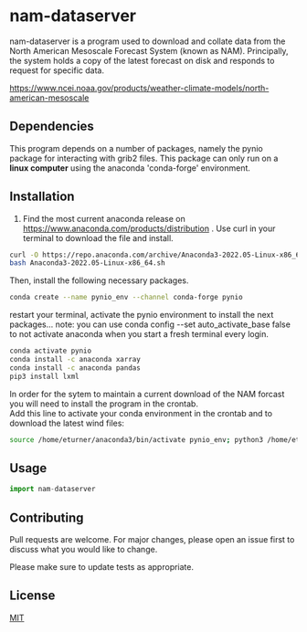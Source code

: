 # nam-dataserver

nam-dataserver is a program used to download and collate data from the North American Mesoscale Forecast System (known as NAM).  Principally, the system holds a copy of the latest forecast on disk and responds to request for specific data.


https://www.ncei.noaa.gov/products/weather-climate-models/north-american-mesoscale

## Dependencies

This program depends on a number of packages, namely the pynio package for interacting with grib2 files.  This 
package can only run on a **linux computer** using the anaconda 'conda-forge' environment.

## Installation

1.  Find the most current anaconda release on https://www.anaconda.com/products/distribution .  Use curl in your 
terminal to download the file and install. 

```bash
curl -O https://repo.anaconda.com/archive/Anaconda3-2022.05-Linux-x86_64.sh
bash Anaconda3-2022.05-Linux-x86_64.sh

```
 Then, install the following necessary packages.
 
````bash
conda create --name pynio_env --channel conda-forge pynio
````
restart your terminal, activate the pynio environment to install the next packages...  note: you can use conda config --set auto_activate_base false to not activate anaconda when you start a fresh terminal every login.

````bash
conda activate pynio
conda install -c anaconda xarray
conda install -c anaconda pandas
pip3 install lxml
````

In order for the sytem to maintain a current download of the NAM forcast you will need to install the program in the crontab.  
Add this line to activate your conda environment in the crontab and to download the latest wind files:

````bash
source /home/eturner/anaconda3/bin/activate pynio_env; python3 /home/eturner/nam-dataserver/download_winds.py
````

## Usage

```python
import nam-dataserver


```

## Contributing
Pull requests are welcome. For major changes, please open an issue first to discuss what you would like to change.

Please make sure to update tests as appropriate.

## License
[MIT](https://choosealicense.com/licenses/mit/)
